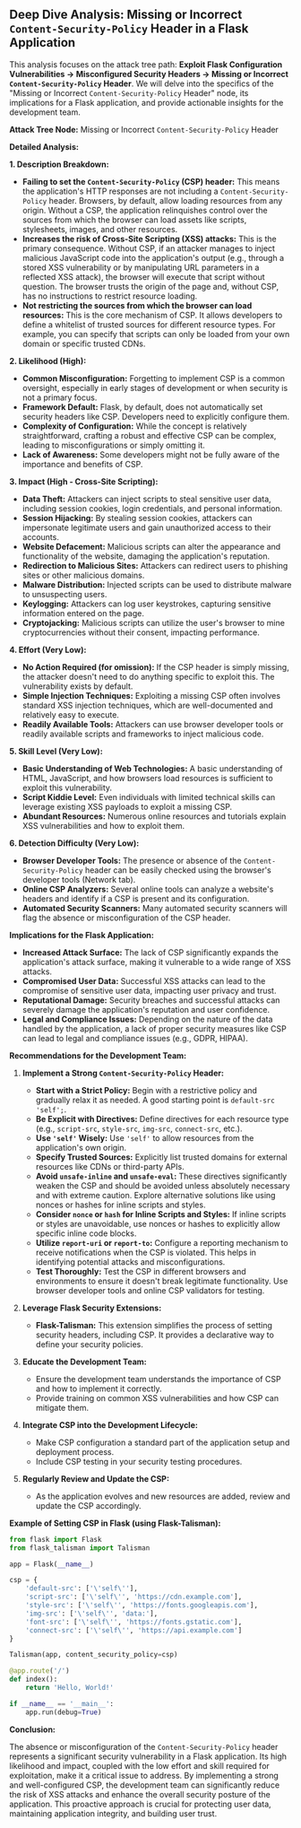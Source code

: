## Deep Dive Analysis: Missing or Incorrect `Content-Security-Policy` Header in a Flask Application

This analysis focuses on the attack tree path: **Exploit Flask Configuration Vulnerabilities -> Misconfigured Security Headers -> Missing or Incorrect `Content-Security-Policy` Header**. We will delve into the specifics of the "Missing or Incorrect `Content-Security-Policy` Header" node, its implications for a Flask application, and provide actionable insights for the development team.

**Attack Tree Node:** Missing or Incorrect `Content-Security-Policy` Header

**Detailed Analysis:**

**1. Description Breakdown:**

* **Failing to set the `Content-Security-Policy` (CSP) header:** This means the application's HTTP responses are not including a `Content-Security-Policy` header. Browsers, by default, allow loading resources from any origin. Without a CSP, the application relinquishes control over the sources from which the browser can load assets like scripts, stylesheets, images, and other resources.
* **Increases the risk of Cross-Site Scripting (XSS) attacks:** This is the primary consequence. Without CSP, if an attacker manages to inject malicious JavaScript code into the application's output (e.g., through a stored XSS vulnerability or by manipulating URL parameters in a reflected XSS attack), the browser will execute that script without question. The browser trusts the origin of the page and, without CSP, has no instructions to restrict resource loading.
* **Not restricting the sources from which the browser can load resources:** This is the core mechanism of CSP. It allows developers to define a whitelist of trusted sources for different resource types. For example, you can specify that scripts can only be loaded from your own domain or specific trusted CDNs.

**2. Likelihood (High):**

* **Common Misconfiguration:**  Forgetting to implement CSP is a common oversight, especially in early stages of development or when security is not a primary focus.
* **Framework Default:** Flask, by default, does not automatically set security headers like CSP. Developers need to explicitly configure them.
* **Complexity of Configuration:**  While the concept is relatively straightforward, crafting a robust and effective CSP can be complex, leading to misconfigurations or simply omitting it.
* **Lack of Awareness:** Some developers might not be fully aware of the importance and benefits of CSP.

**3. Impact (High - Cross-Site Scripting):**

* **Data Theft:** Attackers can inject scripts to steal sensitive user data, including session cookies, login credentials, and personal information.
* **Session Hijacking:** By stealing session cookies, attackers can impersonate legitimate users and gain unauthorized access to their accounts.
* **Website Defacement:** Malicious scripts can alter the appearance and functionality of the website, damaging the application's reputation.
* **Redirection to Malicious Sites:** Attackers can redirect users to phishing sites or other malicious domains.
* **Malware Distribution:** Injected scripts can be used to distribute malware to unsuspecting users.
* **Keylogging:** Attackers can log user keystrokes, capturing sensitive information entered on the page.
* **Cryptojacking:**  Malicious scripts can utilize the user's browser to mine cryptocurrencies without their consent, impacting performance.

**4. Effort (Very Low):**

* **No Action Required (for omission):**  If the CSP header is simply missing, the attacker doesn't need to do anything specific to exploit this. The vulnerability exists by default.
* **Simple Injection Techniques:** Exploiting a missing CSP often involves standard XSS injection techniques, which are well-documented and relatively easy to execute.
* **Readily Available Tools:** Attackers can use browser developer tools or readily available scripts and frameworks to inject malicious code.

**5. Skill Level (Very Low):**

* **Basic Understanding of Web Technologies:**  A basic understanding of HTML, JavaScript, and how browsers load resources is sufficient to exploit this vulnerability.
* **Script Kiddie Level:** Even individuals with limited technical skills can leverage existing XSS payloads to exploit a missing CSP.
* **Abundant Resources:**  Numerous online resources and tutorials explain XSS vulnerabilities and how to exploit them.

**6. Detection Difficulty (Very Low):**

* **Browser Developer Tools:**  The presence or absence of the `Content-Security-Policy` header can be easily checked using the browser's developer tools (Network tab).
* **Online CSP Analyzers:** Several online tools can analyze a website's headers and identify if a CSP is present and its configuration.
* **Automated Security Scanners:**  Many automated security scanners will flag the absence or misconfiguration of the CSP header.

**Implications for the Flask Application:**

* **Increased Attack Surface:** The lack of CSP significantly expands the application's attack surface, making it vulnerable to a wide range of XSS attacks.
* **Compromised User Data:**  Successful XSS attacks can lead to the compromise of sensitive user data, impacting user privacy and trust.
* **Reputational Damage:**  Security breaches and successful attacks can severely damage the application's reputation and user confidence.
* **Legal and Compliance Issues:** Depending on the nature of the data handled by the application, a lack of proper security measures like CSP can lead to legal and compliance issues (e.g., GDPR, HIPAA).

**Recommendations for the Development Team:**

1. **Implement a Strong `Content-Security-Policy` Header:**
    * **Start with a Strict Policy:** Begin with a restrictive policy and gradually relax it as needed. A good starting point is `default-src 'self';`.
    * **Be Explicit with Directives:** Define directives for each resource type (e.g., `script-src`, `style-src`, `img-src`, `connect-src`, etc.).
    * **Use `'self'` Wisely:**  Use `'self'` to allow resources from the application's own origin.
    * **Specify Trusted Sources:**  Explicitly list trusted domains for external resources like CDNs or third-party APIs.
    * **Avoid `unsafe-inline` and `unsafe-eval`:** These directives significantly weaken the CSP and should be avoided unless absolutely necessary and with extreme caution. Explore alternative solutions like using nonces or hashes for inline scripts and styles.
    * **Consider `nonce` or `hash` for Inline Scripts and Styles:** If inline scripts or styles are unavoidable, use nonces or hashes to explicitly allow specific inline code blocks.
    * **Utilize `report-uri` or `report-to`:** Configure a reporting mechanism to receive notifications when the CSP is violated. This helps in identifying potential attacks and misconfigurations.
    * **Test Thoroughly:**  Test the CSP in different browsers and environments to ensure it doesn't break legitimate functionality. Use browser developer tools and online CSP validators for testing.

2. **Leverage Flask Security Extensions:**
    * **Flask-Talisman:** This extension simplifies the process of setting security headers, including CSP. It provides a declarative way to define your security policies.

3. **Educate the Development Team:**
    * Ensure the development team understands the importance of CSP and how to implement it correctly.
    * Provide training on common XSS vulnerabilities and how CSP can mitigate them.

4. **Integrate CSP into the Development Lifecycle:**
    * Make CSP configuration a standard part of the application setup and deployment process.
    * Include CSP testing in your security testing procedures.

5. **Regularly Review and Update the CSP:**
    * As the application evolves and new resources are added, review and update the CSP accordingly.

**Example of Setting CSP in Flask (using Flask-Talisman):**

```python
from flask import Flask
from flask_talisman import Talisman

app = Flask(__name__)

csp = {
    'default-src': ['\'self\''],
    'script-src': ['\'self\'', 'https://cdn.example.com'],
    'style-src': ['\'self\'', 'https://fonts.googleapis.com'],
    'img-src': ['\'self\'', 'data:'],
    'font-src': ['\'self\'', 'https://fonts.gstatic.com'],
    'connect-src': ['\'self\'', 'https://api.example.com']
}

Talisman(app, content_security_policy=csp)

@app.route('/')
def index():
    return 'Hello, World!'

if __name__ == '__main__':
    app.run(debug=True)
```

**Conclusion:**

The absence or misconfiguration of the `Content-Security-Policy` header represents a significant security vulnerability in a Flask application. Its high likelihood and impact, coupled with the low effort and skill required for exploitation, make it a critical issue to address. By implementing a strong and well-configured CSP, the development team can significantly reduce the risk of XSS attacks and enhance the overall security posture of the application. This proactive approach is crucial for protecting user data, maintaining application integrity, and building user trust.
